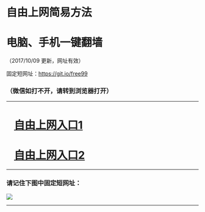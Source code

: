 ﻿# 自由上网简易方法

# 电脑、手机一键翻墙

（2017/10/09 更新，网址有效）

固定短网址：https://git.io/free99

### （微信如打不开，请转到浏览器打开）


***





# &nbsp;&nbsp; <a href="http://ft308551705.fwq-tz-1001.info/fwqtz01.html?t=100900121786 " target="_blank">自由上网入口1</a>
# &nbsp;&nbsp; <a href="http://ft2391717826.fwq-tz-1002.info/fwqtz02.html?t=100900110918 " target="_blank">自由上网入口2</a>
***

### 请记住下图中固定短网址：

<img src="https://s3-us-west-2.amazonaws.com/fwq-1001/yjfq-20170905okok.png" /> 


***

